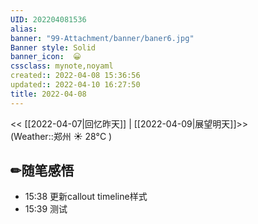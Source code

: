 ```yaml
---
UID: 202204081536 
alias:
banner: "99-Attachment/banner/baner6.jpg"
Banner style: Solid
banner_icon:  😀
cssclass: mynote,noyaml
created:: 2022-04-08 15:36:56
updated:: 2022-04-10 16:27:50
title: 2022-04-08
---
```


<< [[2022-04-07|回忆昨天]] | [[2022-04-09|展望明天]]>>　　　　(Weather::郑州 ☀️   28°C
)

## ✏随笔感悟

- 15:38 更新callout timeline样式
- 15:39 测试